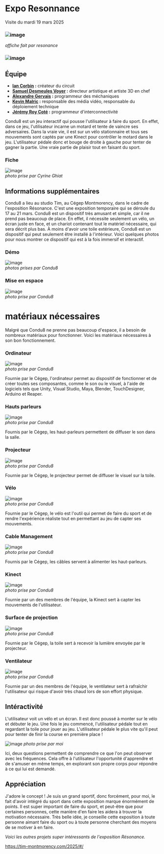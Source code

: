 # Expo Resonnance

Visite du mardi 19 mars 2025
### ![image](medias/condu8/resonance_affiche.jpg)
*affiche fait par resonance*


### ![image](medias/condu8/condu8_logo.jpg)
## Équipe
- <ins>**Ian Corbin</ins> :** créateur du circuit
- <ins>**Samuel Desmeules Voyer</ins> :** directeur artistique et artiste 3D en chef
- <ins>**Alexandre Gervais</ins> :** programmeur des méchaniques
- <ins>**Kevin Malric</ins> :** responsable des média vidéo, responsable du déploiement technique
- <ins>**Jérémy Roy Coté</ins> :** programmeur d'interconnectivité

 
Condu8 est un jeu interactif qui pousse l'utilisateur à faire du sport. En effet, dans ce jeu, l'utilisateur incarne un motard et tente de vaincre ses adversaires. Dans la vraie vie, il est sur un vélo stationnaire et tous ses mouvements sont captés par une Kinect pour contrôler le motard dans le jeu. L'utilisateur pédale donc et bouge de droite à gauche pour tenter de gagner la partie. Une vraie partie de plaisir tout en faisant du sport.  

### Fiche
 ![image](medias/condu8/condu8_fiche.jpg)<br>
 *photo prise par Cyrine Ghiat*

 
 ## **Informations supplémentaires**
Condu8 a lieu au studio Tim, au Cégep Montmorency, dans le cadre de l'exposition Résonance. C'est une exposition temporaire qui se déroule du 17 au 21 mars. Condu8 est un dispositif très amusant et simple, car il ne prend pas beaucoup de place. En effet, il nécessite seulement un vélo, un écran juste en face, et un chariot contenant tout le matériel nécessaire, qui sera décrit plus bas. À moins d'avoir une toile extérieure, Condu8 est un dispositif qui peut seulement être installé à l'intérieur. Voici quelques photos pour nous montrer ce dispositif qui est à la fois immersif et interactif.

 ### Démo
![image](medias/condu8/condu8_demo.jpg)<br>
*photos prises par Condu8*

### Mise en espace
![image](medias/condu8/condu8_mise_espace.jpg)<br>
*photo prise par Condu8*


# **matériaux nécessaires**

Malgré que Condu8 ne prenne pas beaucoup d'espace, il a besoin de nombreux matériaux pour fonctionner. Voici les matériaux nécessaires à son bon fonctionnement.



### Ordinateur
![image](medias/condu8/condu8_ordi.jpg)<br>
 *photo prise par Condu8*

 Fournie par le Cégep, l'ordinateur permet au dispositif de fonctionner et de créer toutes ses composantes, comme le son ou le visuel, à l'aide de logiciels tels que Unity, Visual Studio, Maya, Blender, TouchDesigner, Arduino et Reaper.

### Hauts parleurs
![image](medias/condu8/condu8_haut_parleur.jpg)<br>
 *photo prise par Condu8*

 Fournis par le Cégep, les haut-parleurs permettent de diffuser le son dans la salle.

### Projecteur
![image](medias/condu8/condu8_projecteur.jpg)<br>
 *photo prise par Condu8*

 Fournie par le Cégep, le projecteur permet de diffuser le visuel sur la toile.

### Vélo
![image](medias/condu8/condu8_velo.jpg)<br>
 *photo prise par Condu8*

Fournie par le Cégep, le vélo est l'outil qui permet de faire du sport et de rendre l'expérience réaliste tout en permettant au jeu de capter ses mouvements.
### Cable Management
![image](medias/condu8/condu8_cable.jpg)<br>
 *photo prise par Condu8*

 Fournis par le Cégep, les câbles servent à alimenter les haut-parleurs.

 ### Kinect
![image](medias/condu8/condu8_kinect.jpg)<br>
 *photo prise par Condu8*

Fournie par un des membres de l'équipe, la Kinect sert à capter les mouvements de l'utilisateur.

  ### Surface de projection
![image](medias/condu8/condu8_toile.jpg)<br>
  *photo prise par Condu8*

Fournie par le Cégep, la toile sert à recevoir la lumière envoyée par le projecteur.

  ### Ventilateur
![image](medias/condu8/condu8_ventilateur.jpg)<br>
  *photo prise par Condu8*

Fournie par un des membres de l'équipe, le ventilateur sert à rafraîchir l'utilisateur qui risque d'avoir très chaud lors de son effort physique.

## Intéractivité

L'utilisateur voit un vélo et un écran. Il est donc poussé à monter sur le vélo et débuter le jeu. Une fois le jeu commencé, l'utilisateur pédale tout en regardant la toile pour jouer au jeu. L'utilisateur pédale le plus vite qu'il peut pour tenter de finir la course en première place !


![image](Médias/question1.jpg)
 *photo prise par moi*

 
Ici, deux questions permettent de comprendre ce que l'on peut observer avec les fréquences. Cela offre à l'utilisateur l'opportunité d'apprendre et de s'amuser en même temps, en explorant son propre corps pour répondre à ce qui lui est demandé.


## Appréciation

J'adore le concept ! Je suis un grand sportif, donc forcément, pour moi, le fait d'avoir intégré du sport dans cette exposition marque énormément de points. Il est super important de faire du sport, et peut-être que pour certaines personnes, cette manière d'en faire les aidera à trouver la motivation nécessaire. Très belle idée, je conseille cette exposition à toute personne aimant faire du sport ou à toute personne cherchant des moyens de se motiver à en faire.


*Voici les autres projets super intéressants de l'exposition Résonance.*

https://tim-montmorency.com/2025/#/

